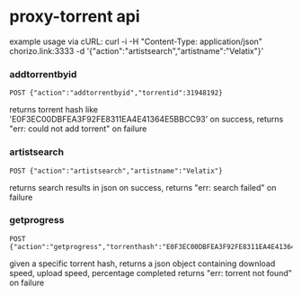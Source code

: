 # proxy-torrent api

example usage via cURL: curl -i -H "Content-Type: application/json" chorizo.link:3333 -d '{"action":"artistsearch","artistname":"Velatix"}'

### addtorrentbyid
	POST {"action":"addtorrentbyid","torrentid":31948192}

returns torrent hash like 'E0F3EC00DBFEA3F92FE8311EA4E41364E5BBCC93' on success, returns "err: could not add torrent" on failure

### artistsearch
	POST {"action":"artistsearch","artistname":"Velatix"}

returns search results in json on success, returns "err: search failed" on failure

### getprogress
	POST {"action":"getprogress","torrenthash":"E0F3EC00DBFEA3F92FE8311EA4E41364E5BBCC93"}

given a specific torrent hash, returns a json object containing download speed, upload speed, percentage completed
returns "err: torrent not found" on failure
